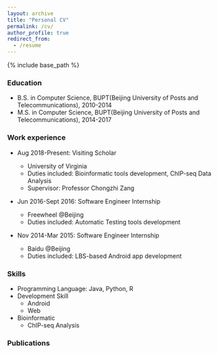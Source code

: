 ```yaml
---
layout: archive 
title: "Personal CV"
permalink: /cv/
author_profile: true
redirect_from:
  - /resume
---
```


{% include base_path %}

### Education
* B.S. in Computer Science, BUPT(Beijing University of Posts and Telecommunications), 2010-2014
* M.S. in Computer Science, BUPT(Beijing University of Posts and Telecommunications), 2014-2017

### Work experience
* Aug 2018-Present: Visiting Scholar
  * University of Virginia
  * Duties included: Bioinformatic tools development, ChIP-seq Data Analysis
  * Supervisor: Professor Chongzhi Zang

* Jun 2016-Sept 2016: Software Engineer Internship
  * Freewheel @Beijing
  * Duties included: Automatic Testing tools development

* Nov 2014-Mar 2015: Software Engineer Internship
  * Baidu @Beijing
  * Duties included: LBS-based Android app development

### Skills
* Programming Language: Java, Python, R
* Development Skill
  * Android 
  * Web
* Bioinformatic
  * ChIP-seq Analysis

### Publications
